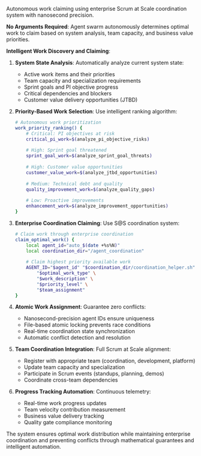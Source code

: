 Autonomous work claiming using enterprise Scrum at Scale coordination system with nanosecond precision.

**No Arguments Required**: Agent swarm autonomously determines optimal work to claim based on system analysis, team capacity, and business value priorities.

**Intelligent Work Discovery and Claiming**:

1. **System State Analysis**: Automatically analyze current system state:
   - Active work items and their priorities
   - Team capacity and specialization requirements
   - Sprint goals and PI objective progress
   - Critical dependencies and blockers
   - Customer value delivery opportunities (JTBD)

2. **Priority-Based Work Selection**: Use intelligent ranking algorithm:
   ```bash
   # Autonomous work prioritization
   work_priority_ranking() {
       # Critical: PI objectives at risk
       critical_pi_work=$(analyze_pi_objective_risks)
       
       # High: Sprint goal threatened
       sprint_goal_work=$(analyze_sprint_goal_threats)
       
       # High: Customer value opportunities
       customer_value_work=$(analyze_jtbd_opportunities)
       
       # Medium: Technical debt and quality
       quality_improvement_work=$(analyze_quality_gaps)
       
       # Low: Proactive improvements
       enhancement_work=$(analyze_improvement_opportunities)
   }
   ```

3. **Enterprise Coordination Claiming**: Use S@S coordination system:
   ```bash
   # Claim work through enterprise coordination
   claim_optimal_work() {
       local agent_id="auto_$(date +%s%N)"
       local coordination_dir="/agent_coordination"
       
       # Claim highest priority available work
       AGENT_ID="$agent_id" "$coordination_dir/coordination_helper.sh" claim \
           "$optimal_work_type" \
           "$work_description" \
           "$priority_level" \
           "$team_assignment"
   }
   ```

4. **Atomic Work Assignment**: Guarantee zero conflicts:
   - Nanosecond-precision agent IDs ensure uniqueness
   - File-based atomic locking prevents race conditions
   - Real-time coordination state synchronization
   - Automatic conflict detection and resolution

5. **Team Coordination Integration**: Full Scrum at Scale alignment:
   - Register with appropriate team (coordination, development, platform)
   - Update team capacity and specialization
   - Participate in Scrum events (standups, planning, demos)
   - Coordinate cross-team dependencies

6. **Progress Tracking Automation**: Continuous telemetry:
   - Real-time work progress updates
   - Team velocity contribution measurement
   - Business value delivery tracking
   - Quality gate compliance monitoring

The system ensures optimal work distribution while maintaining enterprise coordination and preventing conflicts through mathematical guarantees and intelligent automation.